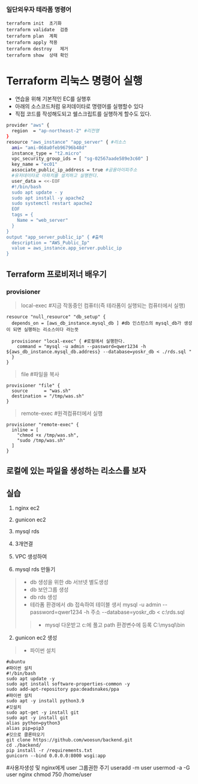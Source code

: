### 일단외우자 테라폼 명령어
    terraform init	초기화
    terraform validate	검증
    terraform plan	계획
    terraform apply	적용
    terraform destroy	제거
    terraform show	상태 확인
# Terraform 리눅스 명령어 실행
- 연습을 위해 기본적인 EC를 실행후
- 아래의 소스코드처럼 유저데이타로 명령어를 실행할수 있다
- 직접 코드를 작성해도되고 쉘스크립트를 실행하게 할수도 있다.

```BASH
provider "aws" { 
  region  = "ap-northeast-2" #리전명
}
resource "aws_instance" "app_server" { #리소스
  ami= "ami-068a0feb96796b48d"
  instance_type = "t2.micro"
  vpc_security_group_ids = [ "sg-02567aade589e3c60" ] 
  key_name = "ec01"
  associate_public_ip_address = true #공용아이피주소
  #유저데이타로 아파치를 설치하고 실행한다.
  user_data = <<-EOF
  #!/bin/bash
  sudo apt update - y
  sudo apt install -y apache2
  sudo systemctl restart apache2
  EOF
  tags = {
    Name = "web_server"
  }
}
output "app_server_public_ip" { #출력
  description = "AWS_Public_Ip"
  value = aws_instance.app_server.public_ip
}
```
## Terraform 프로비저너 배우기

### provisioner
> local-exec #지금 작동중인 컴퓨터(즉 테라폼이 실행되는 컴퓨터에서 실행)
```
resource "null_resource" "db_setup" {
  depends_on = [aws_db_instance.mysql_db ] #db 인스턴스의 mysql_db가 생성이 되면 실행하는 리소스이다 라는뜻
  
  provisioner "local-exec" { #로컬에서 실행한다.
    command = "mysql -u admin --password=qwer1234 -h ${aws_db_instance.mysql_db.address} --database=yoskr_db < ./rds.sql "
  }
}
```
> file #파일을 복사
```
provisioner "file" {
  source      = "was.sh"
  destination = "/tmp/was.sh"
}
```
> remote-exec #원격컴퓨터에서 실행
```
provisioner "remote-exec" {
  inline = [
    "chmod +x /tmp/was.sh",
    "sudo /tmp/was.sh"
  ]
}
```
## 로컬에 있는 파일을 생성하는 리소스를 보자


## 실습
1. nginx ec2
2. gunicon ec2
3. mysql rds
4. 3개연결
5. VPC 생성하여

1. mysql rds 만들기
>  - db 생성을 위한 db 서브넷 별도생성
>  - db 보안그룹 생성
>  - db rds 생성
>  - 테라폼 환경에서 db 접속하여 테이블 생서 mysql -u admin --password=qwer1234 -h 주소 --database=yoskr_db < c:\rds.sql
> > - mysql 다운받고 c:에 풀고 path 환경변수에 등록 C:\mysql\bin
2. gunicon ec2 생성
>  - 파이썬 설치
```
#ubuntu
#파이썬 설치
#!/bin/bash
sudo apt update -y
sudo apt install software-properties-common -y
sudo add-apt-repository ppa:deadsnakes/ppa
#파이썬 설치
sudo apt -y install python3.9
#깃설치
sudo apt-get -y install git
sudo apt -y install git
alias python=python3
alias pip=pip3
#깃으로 클론떠오기
git clone https://github.com/woosun/backend.git
cd ./backend/
pip install -r /requirements.txt
gunicorn --bind 0.0.0.0:8000 wsgi:app
```






#사용자생성 및 nginx에게 user 그룹권한 주기
useradd -m user
usermod -a -G user nginx
chmod 750 /home/user